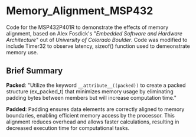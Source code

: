# Memory_Alignment_MSP432
Code for the MSP432P401R to demonstrate the effects of memory alignment, based on Alex Fosdick's 
"_Embedded Software and Hardware Architecture_" out of _University of Colorado Boulder_. Code was modified 
to include Timer32 to observe latency, sizeof() function used to demeonstrate memory use. 

## Brief Summary 

__Packed__:
"Utilize the keyword `__attribute__((packed))` to create a packed structure (ex_packed_t)
that minimizes memory usage by eliminating padding bytes between members but will increase computation time."


__Padded__:
Padding ensures data elements are correctly aligned to memory boundaries, enabling efficient memory access by the processor. 
This alignment reduces overhead and allows faster calculations, resulting in decreased execution time for computational tasks.
